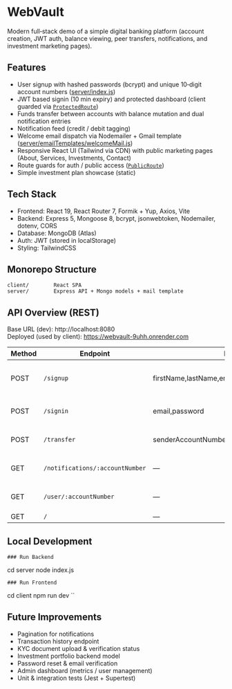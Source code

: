 # WebVault

Modern full‑stack demo of a simple digital banking platform (account creation, JWT auth, balance viewing, peer transfers, notifications, and investment marketing pages).

## Features
- User signup with hashed passwords (bcrypt) and unique 10‑digit account numbers ([server/index.js](server/index.js))
- JWT based signin (10 min expiry) and protected dashboard (client guarded via [`ProtectedRoute`](client/src/components/ProtectedRoute.jsx))
- Funds transfer between accounts with balance mutation and dual notification entries
- Notification feed (credit / debit tagging)
- Welcome email dispatch via Nodemailer + Gmail template ([server/emailTemplates/welcomeMail.js](server/emailTemplates/welcomeMail.js))
- Responsive React UI (Tailwind via CDN) with public marketing pages (About, Services, Investments, Contact)
- Route guards for auth / public access ([`PublicRoute`](client/src/components/PublicRoute.jsx))
- Simple investment plan showcase (static)

## Tech Stack
- Frontend: React 19, React Router 7, Formik + Yup, Axios, Vite
- Backend: Express 5, Mongoose 8, bcrypt, jsonwebtoken, Nodemailer, dotenv, CORS
- Database: MongoDB (Atlas)
- Auth: JWT (stored in localStorage)
- Styling: TailwindCSS

## Monorepo Structure
```
client/        React SPA
server/        Express API + Mongo models + mail template
```

## API Overview (REST)
Base URL (dev): http://localhost:8080  
Deployed (used by client): https://webvault-9uhh.onrender.com

| Method | Endpoint | Body (JSON) | Description |
| ------ | -------- | ----------- | ----------- |
| POST | `/signup` | firstName,lastName,email,phone,password | Create user, send welcome email |
| POST | `/signin` | email,password | Issue JWT (10m expiry) |
| POST | `/transfer` | senderAccountNumber,recipientAccountNumber,amount | Move funds + notifications |
| GET | `/notifications/:accountNumber` | — | List notifications (array) |
| GET | `/user/:accountNumber` | — | Get user (sans password) |
| GET | `/` | — | Health/info |


## Local Development

```
### Run Backend
```
cd server
node index.js
```
### Run Frontend
```
cd client
npm run dev
``

## Future Improvements
- Pagination for notifications
- Transaction history endpoint
- KYC document upload & verification status
- Investment portfolio backend model
- Password reset & email verification
- Admin dashboard (metrics / user management)
- Unit & integration tests (Jest + Supertest)
